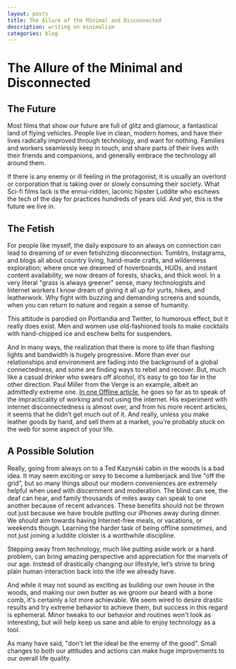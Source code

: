 ```yaml
---
layout: posts
title: The Allure of the Minimal and Disconnected
description: writing on minimalism
categories: blog
---
```


# The Allure of the Minimal and Disconnected

## The Future

Most films that show our future are full of glitz and glamour, a fantastical land of flying vehicles. People live in clean, modern homes, and have their lives radically improved through technology, and want for nothing. Families and workers seamlessly keep in touch, and share parts of their lives with their friends and companions, and generally embrace the technology all around them.

If there is any enemy or ill feeling in the protagonist, it is usually an overlord or corporation that is taking over or slowly consuming their society. What Sci-fi films lack is the ennui-ridden, laconic hipster Luddite who eschews the tech of the day for practices hundreds of years old. And yet, this is the future we live in.

## The Fetish

For people like myself, the daily exposure to an always on connection can lead to dreaming of or even fetishizing disconnection. Tumblrs, Instagrams, and blogs all about country living, hand-made crafts, and wilderness exploration; where once we dreamed of hoverboards, HUDs, and instant content availability, we now dream of forests, shacks, and thick wool. In a very literal "grass is always greener" sense, many technologists and Internet workers I know dream of giving it all up for yurts, hikes, and leatherwork. Why fight with buzzing and demanding screens and sounds, when you can return to nature and regain a sense of humanity.

This attitude is parodied on Portlandia and Twitter, to humorous effect, but it really does exist. Men and women use old-fashioned tools to make cocktails with hand-chipped ice and eschew belts for suspenders.

And in many ways, the realization that there is more to life than flashing lights and bandwidth is hugely progressive. More than ever our relationships and environment are fading into the background of a global connectedness, and some are finding ways to rebel and recover. But, much like a casual drinker who swears off alcohol, it’s easy to go too far in the other direction. Paul Miller from the Verge is an example, albeit an admittedly extreme one. [In one Offline article](http://www.theverge.com/2012/8/13/3231386/offline-hows-it-going-paul-miller/in/2771566), he goes so far as to speak of the impracticality of working and not using the internet. His experiment with internet disconnectedness is almost over, and from his more recent articles, it seems that he didn’t get much out of it. And really, unless you make leather goods by hand, and sell them at a market, you're probably stuck on the web for some aspect of your life.

## A Possible Solution

Really, going from always on to a Ted Kazynski cabin in the woods is a bad idea. It may seem exciting or sexy to become a lumberjack and live "off the grid", but so many things about our modern conveniences are extremely helpful when used with discernment and moderation. The blind can see, the deaf can hear, and family thousands of miles away can speak to one another because of recent advances. These benefits should not be thrown out just because we have trouble putting our iPhones away during dinner. We *should* aim towards having Internet-free meals, or vacations, or weekends though. Learning the harder task of being offline *sometimes*, and not just joining a luddite cloister is a worthwhile discipline.

Stepping away from technology, much like putting aside work or a hard problem, can bring amazing perspective and appreciation for the marvels of our age. Instead of drastically changing our lifestyle, let’s strive to bring plain human interaction back into the life we already have.

And while it may not sound as exciting as building our own house in the woods, and making our own butter as we groom our beard with a bone comb, it's certainly a lot more achievable. We seem wired to desire drastic results and try extreme behavior to achieve them, but success in this regard is ephemeral. Minor tweaks to our behavior and routines won't look as interesting, but will help keep us sane and able to enjoy technology as a tool.

As many have said, "don't let the ideal be the enemy of the good". Small changes to both our attitudes and actions can make huge improvements to our overall life quality.
